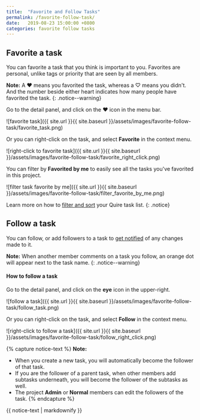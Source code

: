 ```yaml
---
title:  "Favorite and Follow Tasks"
permalink: /favorite-follow-task/
date:   2019-08-23 15:00:00 +0800
categories: favorite follow tasks
---
```

## Favorite a task

You can favorite a task that you think is important to you. Favorites are personal, unlike tags or priority that are seen by all members.

**Note:** A ♥ means you favorited the task, whereas a ♡ means you didn't. And the number beside either heart indicates how many people have favorited the task.
{: .notice--warning}


Go to the detail panel, and click on the ♥ icon in the menu bar.

![favorite task]({{ site.url }}{{ site.baseurl }}/assets/images/favorite-follow-task/favorite_task.png)

Or you can right-click on the task, and select **Favorite** in the context menu.

![right-click to favorite task]({{ site.url }}{{ site.baseurl }}/assets/images/favorite-follow-task/favorite_right_click.png)

You can filter by **Favorited by me** to easily see all the tasks you've favorited in this project.

![filter task favorite by me]({{ site.url }}{{ site.baseurl }}/assets/images/favorite-follow-task/filter_favorite_by_me.png)

Learn more on how to [filter and sort](/guide/filter-sort/) your Quire task list. 
{: .notice}


## Follow a task

You can follow, or add followers to a task to [get notified](/guide/get-notified/) of any changes made to it.

**Note:** When another member comments on a task you follow, an orange dot will appear next to the task name.
{: .notice--warning}



#### How to follow a task

Go to the detail panel, and click on the **eye** icon in the upper-right.

![follow a task]({{ site.url }}{{ site.baseurl }}/assets/images/favorite-follow-task/follow_task.png)


Or you can right-click on the task, and select **Follow** in the context menu.

![right-click to follow a task]({{ site.url }}{{ site.baseurl }}/assets/images/favorite-follow-task/follow_right_click.png)

{% capture notice-text %}
**Note:** 
- When you create a new task, you will automatically become the follower of that task. 
- If you are the follower of a parent task, when other members add subtasks underneath, you will become the follower of the subtasks as well. 
- The project **Admin** or **Normal** members can edit the followers of the task. 
{% endcapture %}

<div class="notice--warning">
  {{ notice-text | markdownify }}
</div>
